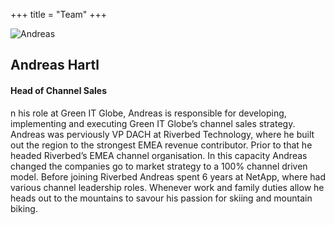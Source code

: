 +++
title = "Team"
+++

![Andreas](http://placehold.it/350x450)

## Andreas Hartl

#### Head of Channel Sales

n his role at Green IT Globe, Andreas is responsible for developing, implementing and executing Green IT Globe’s channel sales strategy. Andreas was perviously VP DACH at Riverbed Technology, where he built out the region to the strongest EMEA revenue contributor. Prior to that he headed Riverbed’s EMEA channel organisation. In this capacity Andreas changed the companies go to market strategy to a 100% channel driven model. Before joining Riverbed Andreas spent 6 years at NetApp, where had various channel leadership roles. Whenever work and family duties allow he heads out to the mountains to savour his passion for skiing and mountain biking.
